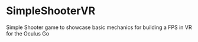 # SimpleShooterVR
Simple Shooter game to showcase basic mechanics for building a FPS in VR for the Oculus Go
